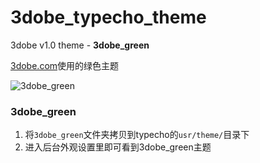 # 3dobe_typecho_theme

3dobe v1.0 theme - **3dobe_green**

[3dobe.com](http://www.3dobe.com/)使用的绿色主题

![3dobe_green](http://7u2loa.com1.z0.glb.clouddn.com/screenshot.jpg?imageView2/0/w/600)

### 3dobe_green

1. 将``3dobe_green``文件夹拷贝到typecho的``usr/theme/``目录下
2. 进入后台外观设置里即可看到3dobe_green主题
